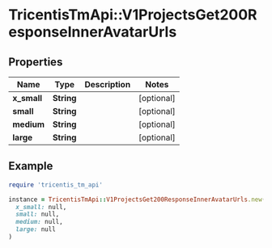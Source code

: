 # TricentisTmApi::V1ProjectsGet200ResponseInnerAvatarUrls

## Properties

| Name | Type | Description | Notes |
| ---- | ---- | ----------- | ----- |
| **x_small** | **String** |  | [optional] |
| **small** | **String** |  | [optional] |
| **medium** | **String** |  | [optional] |
| **large** | **String** |  | [optional] |

## Example

```ruby
require 'tricentis_tm_api'

instance = TricentisTmApi::V1ProjectsGet200ResponseInnerAvatarUrls.new(
  x_small: null,
  small: null,
  medium: null,
  large: null
)
```

